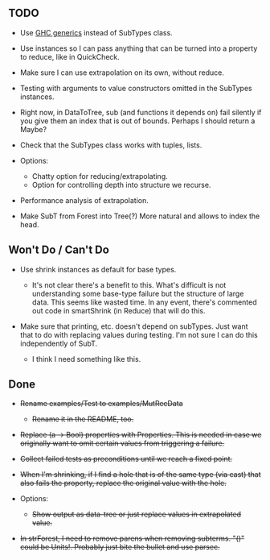 TODO
-----------------------------------------------

* Use [GHC generics](http://www.haskell.org/ghc/docs/latest/html/users_guide/generic-programming.html)
  instead of SubTypes class.

* Use instances so I can pass anything that can be turned into a property to
  reduce, like in QuickCheck.

* Make sure I can use extrapolation on its own, without reduce.

* Testing with arguments to value constructors omitted in the SubTypes
  instances.

* Right now, in DataToTree, sub (and functions it depends on) fail silently if
  you give them an index that is out of bounds.  Perhaps I should return a
  Maybe?  

* Check that the SubTypes class works with tuples, lists.

* Options:
  * Chatty option for reducing/extrapolating.
  * Option for controlling depth into structure we recurse.

* Performance analysis of extrapolation.

* Make SubT from Forest into Tree(?)  More natural and allows to index the head.


Won't Do / Can't Do
-----------------------------------------------
* Use shrink instances as default for base types.

  * It's not clear there's a benefit to this.  What's difficult is not
    understanding some base-type failure but the structure of large data.  This
    seems like wasted time.  In any event, there's commented out code in
    smartShrink (in Reduce) that will do this.

* Make sure that printing, etc. doesn't depend on subTypes.  Just want that to
  do with replacing values during testing.  I'm not sure I can do this
  independently of SubT.

  * I think I need something like this.

Done
-----------------------------------------------
* ~~Rename examples/Test to examples/MutRecData~~

  * ~~Rename it in the README, too.~~

* ~~Replace (a -> Bool) properties with Properties.  This is needed in case we
  originally want to omit certain values from triggering a failure.~~

* ~~Collect failed tests as preconditions until we reach a fixed point.~~

* ~~When I'm shrinking, if I find a hole that is of the same type (via cast)
  that also fails the property, replace the original value with the hole.~~

* Options:
  * ~~Show output as data-tree or just replace values in extrapolated value.~~

* ~~In strForest, I need to remove parens when removing subterms.  "()" could be
  Units!.  Probably just bite the bullet and use parsec.~~
